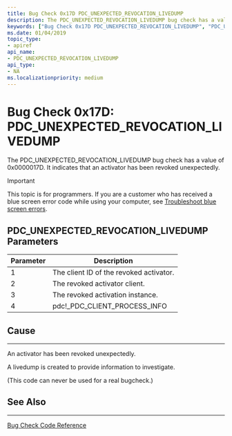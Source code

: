 ```yaml
---
title: Bug Check 0x17D PDC_UNEXPECTED_REVOCATION_LIVEDUMP
description: The PDC_UNEXPECTED_REVOCATION_LIVEDUMP bug check has a value of 0x0000017D. It indicates that an activator has been revoked unexpectedly.
keywords: ["Bug Check 0x17D PDC_UNEXPECTED_REVOCATION_LIVEDUMP", "PDC_UNEXPECTED_REVOCATION_LIVEDUMP"]
ms.date: 01/04/2019
topic_type:
- apiref
api_name:
- PDC_UNEXPECTED_REVOCATION_LIVEDUMP
api_type:
- NA
ms.localizationpriority: medium
---
```


# Bug Check 0x17D: PDC\_UNEXPECTED\_REVOCATION\_LIVEDUMP

The PDC\_UNEXPECTED\_REVOCATION\_LIVEDUMP bug check has a value of 0x0000017D. It indicates that an activator has been revoked unexpectedly.

> [!IMPORTANT]
> This topic is for programmers. If you are a customer who has received a blue screen error code while using your computer, see [Troubleshoot blue screen errors](https://www.windows.com/stopcode).



 ## PDC\_UNEXPECTED\_REVOCATION\_LIVEDUMP Parameters

|Parameter|Description|
|--- |--- |
|1| The client ID of the revoked activator.|
|2| The revoked activator client. |
|3| The revoked activation instance.|
|4| pdc!_PDC_CLIENT_PROCESS_INFO |


## Cause
-----

An activator has been revoked unexpectedly.

A livedump is created to provide information to investigate.

(This code can never be used for a real bugcheck.)



## See Also
----------

[Bug Check Code Reference](bug-check-code-reference2.md)

 




